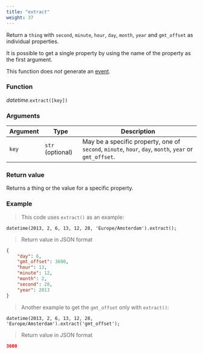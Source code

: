 ```yaml
---
title: "extract"
weight: 37
---
```


Return a `thing` with `second`, `minute`, `hour`, `day`, `month`, `year` and `gmt_offset` as individual properties.

It is possible to get a single property by using the name of the property as the first argument.

This function does *not* generate an [event](../../../overview/events).

### Function

*datetime*.`extract([key])`

### Arguments

Argument | Type | Description
-------- | ---- | -----------
`key` | `str` (optional) | May be a specific property, one of `second`, `minute`, `hour`, `day`, `month`, `year` or `gmt_offset`.


### Return value

Returns a thing or the value for a specific property.

### Example

> This code uses `extract()` as an example:

```thingsdb,json_response
datetime(2013, 2, 6, 13, 12, 28, 'Europe/Amsterdam').extract();
```

> Return value in JSON format

```json
{
    "day": 6,
    "gmt_offset": 3600,
    "hour": 13,
    "minute": 12,
    "month": 2,
    "second": 28,
    "year": 2013
}
```

> Another example to get the `gmt_offset` only with `extract()`:

```thingsdb,json_response
datetime(2013, 2, 6, 13, 12, 28, 'Europe/Amsterdam').extract('gmt_offset');
```

> Return value in JSON format

```json
3600
```
